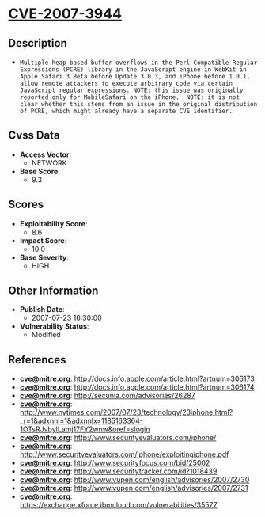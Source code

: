 
# [CVE-2007-3944](https://cve.mitre.org/cgi-bin/cvename.cgi?name=CVE-2007-3944)

## Description

- `Multiple heap-based buffer overflows in the Perl Compatible Regular Expressions (PCRE) library in the JavaScript engine in WebKit in Apple Safari 3 Beta before Update 3.0.3, and iPhone before 1.0.1, allow remote attackers to execute arbitrary code via certain JavaScript regular expressions. NOTE: this issue was originally reported only for MobileSafari on the iPhone.  NOTE: it is not clear whether this stems from an issue in the original distribution of PCRE, which might already have a separate CVE identifier.`

## Cvss Data

- **Access Vector**:
  - NETWORK
- **Base Score**:
  - 9.3

## Scores

- **Exploitability Score**:
  - 8.6
- **Impact Score**:
  - 10.0
- **Base Severity**:
  - HIGH

## Other Information

- **Publish Date**:
  - 2007-07-23 16:30:00
- **Vulnerability Status**:
  - Modified

## References

- **cve@mitre.org**: http://docs.info.apple.com/article.html?artnum=306173
- **cve@mitre.org**: http://docs.info.apple.com/article.html?artnum=306174
- **cve@mitre.org**: http://secunia.com/advisories/26287
- **cve@mitre.org**: http://www.nytimes.com/2007/07/23/technology/23iphone.html?_r=1&adxnnl=1&adxnnlx=1185163364-1OTsRJvbylLamj17FY2wnw&oref=slogin
- **cve@mitre.org**: http://www.securityevaluators.com/iphone/
- **cve@mitre.org**: http://www.securityevaluators.com/iphone/exploitingiphone.pdf
- **cve@mitre.org**: http://www.securityfocus.com/bid/25002
- **cve@mitre.org**: http://www.securitytracker.com/id?1018439
- **cve@mitre.org**: http://www.vupen.com/english/advisories/2007/2730
- **cve@mitre.org**: http://www.vupen.com/english/advisories/2007/2731
- **cve@mitre.org**: https://exchange.xforce.ibmcloud.com/vulnerabilities/35577
